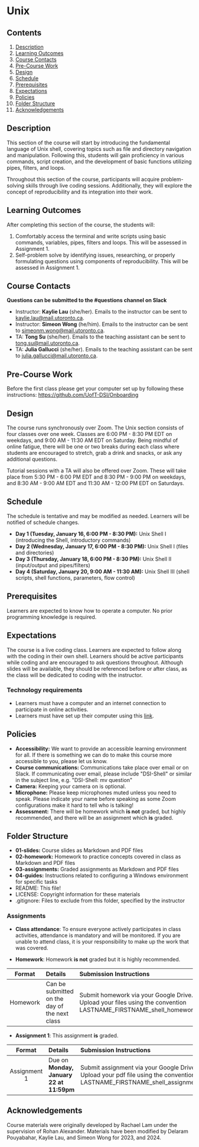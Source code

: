 # Unix

## Contents
1. [Description](#description)
2. [Learning Outcomes](#learning-outcomes)
3. [Course Contacts](#course-contacts)
4. [Pre-Course Work](#pre-course-work)
5. [Design](#design)
6. [Schedule](#schedule)
7. [Prerequisites](#prerequisites)
7. [Expectations](#expectations)
8. [Policies](#policies)
9. [Folder Structure](#folder-structure)
10. [Acknowledgements](#acknowledgements)

## Description
This section of the course will start by introducing the fundamental language of Unix shell, covering topics such as file and directory navigation and manipulation. Following this, students will gain proficiency in various commands, script creation, and the development of basic functions utilizing pipes, filters, and loops. 

Throughout this section of the course, participants will acquire problem-solving skills through live coding sessions. Additionally, they will explore the concept of reproducibility and its integration into their work.

## Learning Outcomes
After completing this section of the course, the students will:
1. Comfortably access the terminal and write scripts using basic commands, variables, pipes, filters and loops. This will be assessed in Assignment 1.
2. Self-problem solve by identifying issues, researching, or properly formulating questions using components of reproducibility. This will be assessed in Assignment 1.

## Course Contacts
**Questions can be submitted to the #questions channel on Slack**

* Instructor: **Kaylie Lau** (she/her). Emails to the instructor can be sent to kaylie.lau@mail.utoronto.ca.
* Instructor: **Simeon Wong** (he/him). Emails to the instructor can be sent to simeonm.wong@mail.utoronto.ca.
* TA: **Tong Su** (she/her). Emails to the teaching assistant can be sent to tong.su@mail.utoronto.ca.
* TA: **Julia Gallucci** (she/her). Emails to the teaching assistant can be sent to julia.gallucci@mail.utoronto.ca.

## Pre-Course Work
Before the first class please get your computer set up by following these instructions: https://github.com/UofT-DSI/Onboarding

## Design
The course runs synchronously over Zoom. The Unix section consists of four classes over one week. Classes are 6:00 PM - 8:30 PM EDT on weekdays, and 9:00 AM - 11:30 AM EDT on Saturday. Being mindful of online fatigue, there will be one or two breaks during each class where students are encouraged to stretch, grab a drink and snacks, or ask any additional questions. 

Tutorial sessions with a TA will also be offered over Zoom. These will take place from 5:30 PM - 6:00 PM EDT and 8:30 PM - 9:00 PM on weekdays, and 8:30 AM - 9:00 AM EDT and 11:30 AM - 12:00 PM EDT on Saturdays. 

## Schedule
The schedule is tentative and may be modified as needed. Learners will be notified of schedule changes.
* **Day 1 (Tuesday, January 16, 6:00 PM - 8:30 PM):** Unix Shell I (introducing the Shell, introductory commands)
* **Day 2 (Wednesday, January 17, 6:00 PM - 8:30 PM):** Unix Shell I (files and directories)
* **Day 3 (Thursday, January 18, 6:00 PM - 8:30 PM):** Unix Shell II (input/output and pipes/filters)
* **Day 4 (Saturday, January 20, 9:00 AM - 11:30 AM):** Unix Shell III (shell scripts, shell functions, parameters, flow control)

## Prerequisites
Learners are expected to know how to operate a computer. No prior programming knowledge is required.

## Expectations
The course is a live coding class. Learners are expected to follow along with the coding in their own shell. Learners should be active participants while coding and are encouraged to ask questions throughout. Although slides will be available, they should be referenced before or after class, as the class will be dedicated to coding with the instructor.
 
### Technology requirements
* Learners must have a computer and an internet connection to participate in online activities.
* Learners must have set up their computer using this [link](https://github.com/UofT-DSI/Onboarding).
 
## Policies
* **Accessibility:** We want to provide an accessible learning environment for all. If there is something we can do to make this course more accessible to you, please let us know.
* **Course communications:** Communications take place over email or on Slack. If communicating over email, please include "DSI-Shell" or similar in the subject line, e.g. "DSI-Shell: mv question"
* **Camera:** Keeping your camera on is optional.
* **Microphone:** Please keep microphones muted unless you need to speak. Please indicate your name before speaking as some Zoom configurations make it hard to tell who is talking!
* **Assessment:** There will be homework which **is not** graded, but highly recommended, and there will be an assignment which **is** graded.
 
## Folder Structure
* **01-slides:** Course slides as Markdown and PDF files
* **02-homework:** Homework to practice concepts covered in class as Markdown and PDF files
* **03-assignments:** Graded assignments as Markdown and PDF files
* **04-guides:** Instructions related to configuring a Windows environment for specific tasks 
* README: This file!
* LICENSE: Copyright information for these materials
* .gitignore: Files to exclude from this folder, specified by the instructor

### Assignments

* **Class attendance**: To ensure everyone actively participates in class activities, attendance is mandatory and will be monitored. If you are unable to attend class, it is your responsibility to make up the work that was covered.

* **Homework**:  Homework **is not** graded but it is highly recommended.

| Format | Details | Submission Instructions |
| :----: | :----- | :---------------------- |
| Homework | Can be submitted on the day of the next class | Submit homework via your Google Drive. Upload your files using the convention LASTNAME_FIRSTNAME_shell_homework_DAY. |

* **Assignment 1**: This assignment **is**  graded.

| Format | Details | Submission Instructions |
| :----: | :----- | :---------------------- |
| Assignment 1 | Due on **Monday, January 22 at 11:59pm** | Submit assignment via your Google Drive. Upload your pdf file using the convention LASTNAME_FIRSTNAME_shell_assignment1.pdf |

## Acknowledgements
Course materials were originally developed by Rachael Lam under the supervision of Rohan Alexander. Materials have been modified by Delaram Pouyabahar, Kaylie Lau, and Simeon Wong for 2023, and 2024.